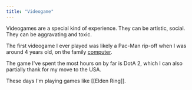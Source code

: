 ```yaml
---
title: "Videogame"
---
```

Videogames are a special kind of experience. They can be artistic, social. They can be aggravating and toxic.

The first videogame I ever played was likely a Pac-Man rip-off when I was around 4 years old, on the family [computer](notes/computer).

The game I've spent the most hours on by far is DotA 2, which I can also partially thank for my move to the USA.

These days I'm playing games like [[Elden Ring]]. 